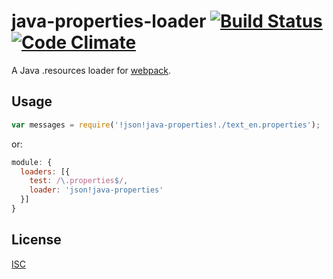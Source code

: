 # java-properties-loader [![Build Status](https://travis-ci.org/andban/java-properties-loader.svg)](https://travis-ci.org/andban/java-properties-loader) [![Code Climate](https://codeclimate.com/github/andban/java-properties-loader/badges/gpa.svg)](https://codeclimate.com/github/andban/java-properties-loader)

A Java .resources loader for [webpack](https://github.com/webpack/webpack).

## Usage

```js
var messages = require('!json!java-properties!./text_en.properties');
```

or:

```js
module: {
  loaders: [{
    test: /\.properties$/,
    loader: 'json!java-properties'
  }]
}
```

## License

[ISC](./LICENSE)
